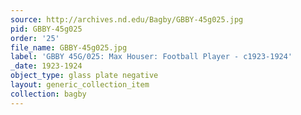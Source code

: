 ```yaml
---
source: http://archives.nd.edu/Bagby/GBBY-45g025.jpg
pid: GBBY-45g025
order: '25'
file_name: GBBY-45g025.jpg
label: 'GBBY 45G/025: Max Houser: Football Player - c1923-1924'
_date: 1923-1924
object_type: glass plate negative
layout: generic_collection_item
collection: bagby
---
```

